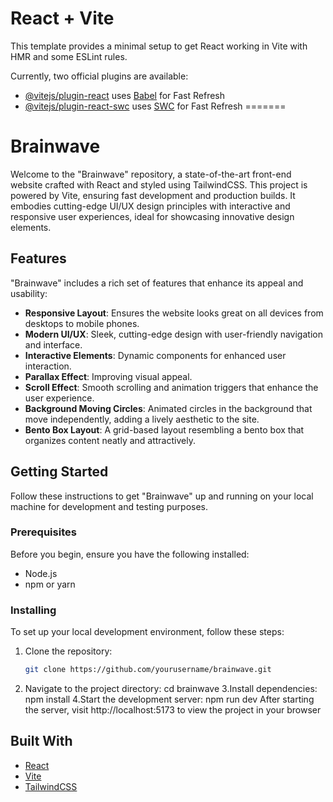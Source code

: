 
# React + Vite

This template provides a minimal setup to get React working in Vite with HMR and some ESLint rules.

Currently, two official plugins are available:

- [@vitejs/plugin-react](https://github.com/vitejs/vite-plugin-react/blob/main/packages/plugin-react/README.md) uses [Babel](https://babeljs.io/) for Fast Refresh
- [@vitejs/plugin-react-swc](https://github.com/vitejs/vite-plugin-react-swc) uses [SWC](https://swc.rs/) for Fast Refresh
=======
# Brainwave

Welcome to the "Brainwave" repository, a state-of-the-art front-end website crafted with React and styled using TailwindCSS. This project is powered by Vite, ensuring fast development and production builds. It embodies cutting-edge UI/UX design principles with interactive and responsive user experiences, ideal for showcasing innovative design elements.

## Features

"Brainwave" includes a rich set of features that enhance its appeal and usability:

- **Responsive Layout**: Ensures the website looks great on all devices from desktops to mobile phones.
- **Modern UI/UX**: Sleek, cutting-edge design with user-friendly navigation and interface.
- **Interactive Elements**: Dynamic components for enhanced user interaction.
- **Parallax Effect**: Improving visual appeal.
- **Scroll Effect**: Smooth scrolling and animation triggers that enhance the user experience.
- **Background Moving Circles**: Animated circles in the background that move independently, adding a lively aesthetic to the site.
- **Bento Box Layout**: A grid-based layout resembling a bento box that organizes content neatly and attractively.

## Getting Started

Follow these instructions to get "Brainwave" up and running on your local machine for development and testing purposes.

### Prerequisites

Before you begin, ensure you have the following installed:

- Node.js
- npm or yarn

### Installing

To set up your local development environment, follow these steps:

1. Clone the repository:
   ```bash
   git clone https://github.com/yourusername/brainwave.git
2. Navigate to the project directory:
   cd brainwave
3.Install dependencies:
   npm install
4.Start the development server:
  npm run dev
After starting the server, visit http://localhost:5173 to view the project in your browser

## Built With

- [React](https://reactjs.org/)
- [Vite](https://vitejs.dev/)
- [TailwindCSS](https://tailwindcss.com/)



